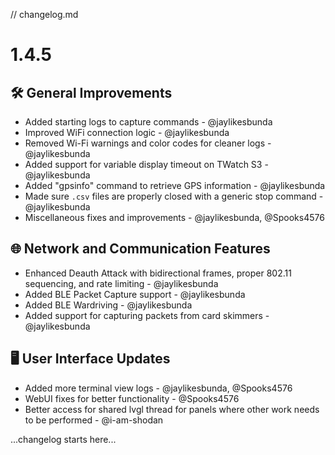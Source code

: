 // changelog.md 

# 1.4.5
## 🛠️ General Improvements
- Added starting logs to capture commands - @jaylikesbunda  
- Improved WiFi connection logic - @jaylikesbunda  
- Removed Wi-Fi warnings and color codes for cleaner logs - @jaylikesbunda  
- Added support for variable display timeout on TWatch S3 - @jaylikesbunda  
- Added "gpsinfo" command to retrieve GPS information - @jaylikesbunda  
- Made sure `.csv` files are properly closed with a generic stop command - @jaylikesbunda  
- Miscellaneous fixes and improvements - @jaylikesbunda, @Spooks4576  

## 🌐 Network and Communication Features
- Enhanced Deauth Attack with bidirectional frames, proper 802.11 sequencing, and rate limiting - @jaylikesbunda  
- Added BLE Packet Capture support - @jaylikesbunda  
- Added BLE Wardriving - @jaylikesbunda  
- Added support for capturing packets from card skimmers - @jaylikesbunda  

## 🖥️ User Interface Updates
- Added more terminal view logs - @jaylikesbunda, @Spooks4576  
- WebUI fixes for better functionality - @Spooks4576
- Better access for shared lvgl thread for panels where other work needs to be performed - @i-am-shodan

...changelog starts here... 
